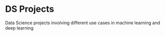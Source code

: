 # DS Projects
 Data Science projects involving different use cases in machine learning and deep learning
